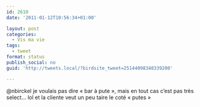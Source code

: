 ```yaml
---
id: 2610
date: '2011-01-12T10:56:34+01:00'

layout: post
categories:
  - Vis ma vie
tags:
  - tweet
format: status
publish_social: no
guid: 'http://tweets.local/?birdsite_tweet=25144098348339200'

---
```


@nbirckel je voulais pas dire « bar à pute », mais en tout cas c’est pas très select… lol et la cliente veut un peu taire le coté « putes »